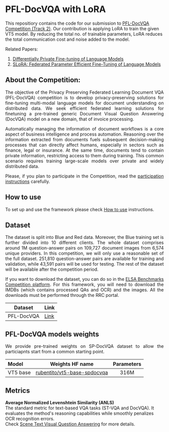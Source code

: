 # PFL-DocVQA with LoRA

This repositiory contains the code for our submission to  [PFL-DocVQA Competition (Track 2)](http://158.109.8.94/?ch=2&com=introduction). Our contribution is applying LoRA to train the given VT5 model. By reducing the total no. of trainable parameters, LoRA reduces the total communication cost and noise added to the model. 

Related Papers:
1. [Differentially Private Fine-tuning of Language Models](https://arxiv.org/abs/2110.06500)
2. [SLoRA: Federated Parameter Efficient Fine-Tuning of Language Models](https://arxiv.org/pdf/2308.06522.pdf)

## About the Competition: 
<div style="text-align: justify;">
The objective of the Privacy Preserving Federated Learning Document VQA (PFL-DocVQA) competition is to develop privacy-preserving solutions for fine-tuning multi-modal language models for document understanding on distributed data.
We seek efficient federated learning solutions for finetuning a pre-trained generic Document Visual Question Answering (DocVQA) model on a new domain, that of invoice processing.

Automatically managing the information of document workflows is a core aspect of business intelligence and process automation.
Reasoning over the information extracted from documents fuels subsequent decision-making processes that can directly affect humans, especially in sectors such as finance, legal or insurance.
At the same time, documents tend to contain private information, restricting access to them during training.
This common scenario requires training large-scale models over private and widely distributed data.

Please, if you plan to participate in the Competition, read the [participation instructions](https://benchmarks.elsa-ai.eu/?ch=2&com=tasks#participating_rules) carefully.
</div>

## How to use
To set up and use the framework please check [How to use](framework_documentation/how_to_use.md#how-to-use) instructions.


## Dataset

<div style="text-align: justify;">
The dataset is split into Blue and Red data. Moreover, the Blue training set is further divided into 10 different clients.
The whole dataset comprises around 1M question-answer pairs on 109,727 document images from 6,574 unique providers.
In this competition, we will only use a reasonable set of the full dataset. 251,810 question-answer pairs are available for training and validation, while 43,591 pairs will be used for testing.
The rest of the dataset will be available after the competition period.

If you want to download the dataset, you can do so in the [ELSA Benchmarks Competition platform](http://158.109.8.94/?ch=2&com=introduction).
For this framework, you will need to download the IMDBs (which contains processed QAs and OCR) and the images.
All the downloads must be performed through the RRC portal.
</div>

| Dataset    | Link                                        |
|------------|---------------------------------------------|
| PFL-DocVQA | [Link](https://benchmarks.elsa-ai.eu/?ch=2) |


## PFL-DocVQA models weights

<div style="text-align: justify;">
We provide pre-trained weights on SP-DocVQA dataset to allow the particiapnts start from a common starting point. 
</div>

| Model    |                                 Weights HF name                                  | Parameters |
|:---------|:------------------------------------------------------------------------------:|:----------:|
| VT5 base | [rubentito/vt5-base-spdocvqa](https://huggingface.co/rubentito/vt5-base-spdocvqa)  |   316M     | 

## Metrics

**Average Normalized Levenshtein Similarity (ANLS)** <br>
The standard metric for text-based VQA tasks (ST-VQA and DocVQA). It evaluates the method's reasoning capabilities while smoothly penalizes OCR recognition errors. <br>
Check [Scene Text Visual Question Answering](https://arxiv.org/abs/1905.13648) for more details.
